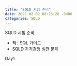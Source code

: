 ```yaml
---
title: "SQLD 시험 준비"
date: 2021-02-02 08:26:28 -0400
categories: SQLD 
---
```



SQLD 시험 준비 

  - 책 : SQL 가이드 
  - SQLD 자격검정 실전 문제

Day1
